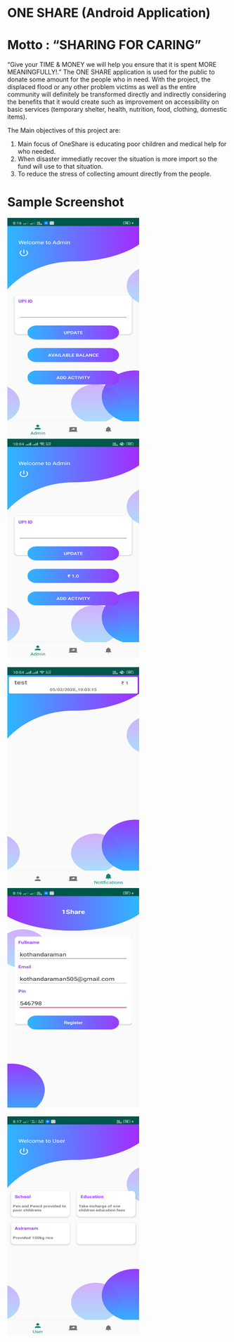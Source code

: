 # ONE SHARE (Android Application)
# Motto : “SHARING FOR CARING”

“Give your TIME & MONEY we will help you ensure that it is spent MORE MEANINGFULLY!.” The ONE SHARE application is used for the public to donate some amount for the people who in need. With the project, the displaced flood or any other problem victims as well as the entire community will definitely be transformed directly and indirectly considering the benefits that it would create such as improvement on accessibility on basic services (temporary shelter, health, nutrition, food, clothing, domestic items). 

The Main objectives of this project are:
1.	Main focus of OneShare is educating poor children and medical help for who needed.
2.	When disaster immediatly recover the situation is more import so the fund will use to that situation.
3.	To reduce the stress of collecting amount directly from the people.

# Sample Screenshot

<img src="screenshot/admin.png" alt="demo" height="500px" width="300px">
<img src="screenshot/admin1.png" alt="demo" height="500px" width="300px"> <br><br>
<img src="screenshot/admin2.png" alt="demo" height="500px" width="300px">
<img src="screenshot/u1.png" alt="demo" height="500px" width="300px"> <br><br>
<img src="screenshot/u2.png" alt="demo" height="500px" width="300px"> 

